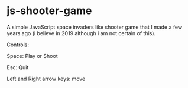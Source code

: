 # js-shooter-game

A simple JavaScript space invaders like shooter game that I made a few years ago (i believe in 2019 although i am not certain of this).

Controls:

Space: Play or Shoot

Esc: Quit

Left and Right arrow keys: move
